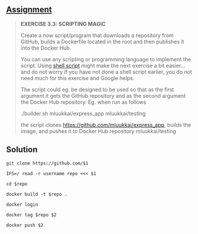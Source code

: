 ## [Assignment](https://devopswithdocker.com/part-3/section-2#exercises-31-34)

> **EXERCISE 3.3: SCRIPTING MAGIC**
> 
> Create a now script/program that downloads a repository from GitHub, builds a Dockerfile located in the root and then publishes it into the Docker Hub.
> 
> You can use any scripting or programming language to implement the script. Using [shell script](https://www.shellscript.sh/) might make the next exercise a bit easier... and do not worry if you have not done a shell script earlier, you do not need much for this exercise and Google helps.
> 
> The script could eg. be designed to be used so that as the first argument it gets the GitHub repository and as the second argument the Docker Hub repository. Eg. when run as follows
> 
>   ./builder.sh mluukkai/express_app mluukkai/testing
> 
> the script clones https://github.com/mluukkai/express_app, builds the image, and pushes it to Docker Hub repository mluukkai/testing

## Solution

    git clone https://github.com/$1

    IFS=/ read -r username repo <<< $1

    cd $repo

    docker build -t $repo . 

    docker login

    docker tag $repo $2

    docker push $2

